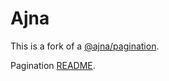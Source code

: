 # Ajna

This is a fork of a [@ajna/pagination](https://github.com/niconiahi/ajna).

Pagination [README](https://github.com/paradox37/ajna/tree/main/packages/pagination).
